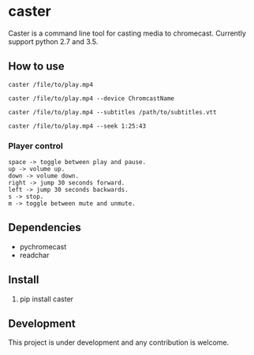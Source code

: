 caster
======

Caster is a command line tool for casting media to chromecast.
Currently support python 2.7 and 3.5.

How to use
-----------

```
caster /file/to/play.mp4

caster /file/to/play.mp4 --device ChromcastName

caster /file/to/play.mp4 --subtitles /path/to/subtitles.vtt

caster /file/to/play.mp4 --seek 1:25:43
```

### Player control

```
space -> toggle between play and pause.
up -> volume up.
down -> volume down.
right -> jump 30 seconds forward.
left -> jump 30 seconds backwards.
s -> stop.
m -> toggle between mute and unmute.
```

Dependencies
------------

* pychromecast
* readchar

Install
-------

1. pip install caster


Development
-----------

This project is under development and any contribution is welcome.


